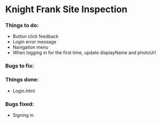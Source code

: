# Knight Frank Site Inspection

### Things to do:
- Button click feedback
- Login error message
- Navigation menu
- When logging in for the first time, update displayName and photoUrl

### Bugs to fix:

### Things done:
- Login.html

### Bugs fixed:
- Signing in
